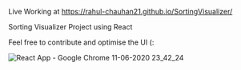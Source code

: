 Live Working at
https://rahul-chauhan21.github.io/SortingVisualizer/

Sorting Visualizer Project using React

Feel free to contribute and optimise the UI (:

![React App - Google Chrome 11-06-2020 23_42_24](https://user-images.githubusercontent.com/48623131/84427437-835dc100-ac42-11ea-8cf2-3634cd7add56.png)
